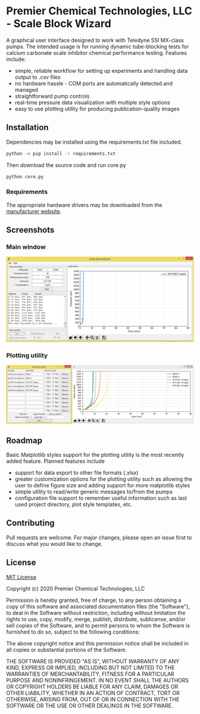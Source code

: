 # Premier Chemical Technologies, LLC  - Scale Block Wizard
A graphical user interface designed to work with Teledyne SSI MX-class pumps.
The intended usage is for running dynamic tube-blocking tests for calcium
carbonate scale inhibitor chemical performance testing.
Features include:
  * simple, reliable workflow for setting up experiments and
   handling data output to .csv files
  * no hardware hassle - COM ports are automatically detected and managed
  * straightforward pump controls
  * real-time pressure data visualization with multiple style options
  * easy to use plotting utility for producing publication-quality images

## Installation
Dependencies may be installed using the requirements.txt file included.
```bash
python -m pip install -r requirements.txt
```

Then download the source code and run core.py
```bash
python core.py
```
<!-- Alternatively, Windows x64 systems may just download and run
Scale_Block_Wizard.exe -->

### Requirements
The appropriate hardware drivers may be downloaded from the
 [manufacturer website](https://ssihplc.com/manuals/#driver-downloads).

## Screenshots
### Main window
![](images/main_window.PNG)
### Plotting utility
![](images/plotting_utility.PNG)

## Roadmap
Basic Matplotlib styles support for the plotting utility is the most recently
added feature.
Planned features include
  * support for data export to other file formats (.xlsx)
  * greater customization options for the plotting utility
    such as allowing the user to define figure size and adding support for more matplotlib styles
  * simple utility to read/write generic messages to/from the pumps
  * configuration file support to remember useful information
    such as last used project directory, plot style templates, etc.

## Contributing
Pull requests are welcome. For major changes, please open an issue first to discuss what you would like to change.


## License
[MIT License](https://choosealicense.com/licenses/mit/)

Copyright (c) 2020 Premier Chemical Technologies, LLC

Permission is hereby granted, free of charge, to any person obtaining a copy of this software and associated documentation files (the "Software"), to deal in the Software without restriction, including without limitation the rights to use, copy, modify, merge, publish, distribute, sublicense, and/or sell copies of the Software, and to permit persons to whom the Software is furnished to do so, subject to the following conditions:

The above copyright notice and this permission notice shall be included in all copies or substantial portions of the Software.

THE SOFTWARE IS PROVIDED "AS IS", WITHOUT WARRANTY OF ANY KIND, EXPRESS OR IMPLIED, INCLUDING BUT NOT LIMITED TO THE WARRANTIES OF MERCHANTABILITY, FITNESS FOR A PARTICULAR PURPOSE AND NONINFRINGEMENT. IN NO EVENT SHALL THE AUTHORS OR COPYRIGHT HOLDERS BE LIABLE FOR ANY CLAIM, DAMAGES OR OTHER LIABILITY, WHETHER IN AN ACTION OF CONTRACT, TORT OR OTHERWISE, ARISING FROM, OUT OF OR IN CONNECTION WITH THE SOFTWARE OR THE USE OR OTHER DEALINGS IN THE SOFTWARE.
